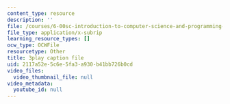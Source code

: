 ```yaml
---
content_type: resource
description: ''
file: /courses/6-00sc-introduction-to-computer-science-and-programming-spring-2011/2117a52e5c6e5fa3a930b41bb726b0cd_C2BBAW78fYg.vtt
file_type: application/x-subrip
learning_resource_types: []
ocw_type: OCWFile
resourcetype: Other
title: 3play caption file
uid: 2117a52e-5c6e-5fa3-a930-b41bb726b0cd
video_files:
  video_thumbnail_file: null
video_metadata:
  youtube_id: null
---
```

